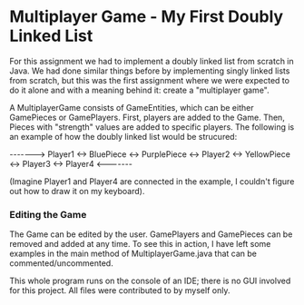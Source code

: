 # Multiplayer Game - My First Doubly Linked List

For this assignment we had to implement a doubly linked list from scratch in Java. We had done similar things before by implementing singly linked lists from scratch, but this was the first assignment where we were expected to do it alone and with a meaning behind it: create a "multiplayer game".

A MultiplayerGame consists of GameEntities, which can be either GamePieces or GamePlayers. First, players are added to the Game. Then, Pieces with "strength" values are added to specific players. The following is an example of how the doubly linked list would be strucured:

-------> Player1 <-> BluePiece <-> PurplePiece <-> Player2 <-> YellowPiece <-> Player3 <-> Player4 <-------

(Imagine Player1 and Player4 are connected in the example, I couldn't figure out how to draw it on my keyboard).

### Editing the Game

The Game can be edited by the user. GamePlayers and GamePieces can be removed and added at any time. To see this in action, I have left some examples in the main method of MultiplayerGame.java that can be commented/uncommented. 

This whole program runs on the console of an IDE; there is no GUI involved for this project. All files were contributed to by myself only.

